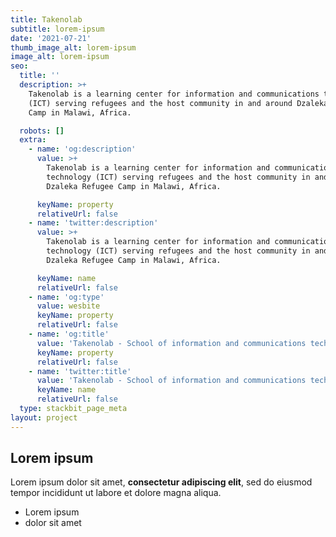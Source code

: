 ```yaml
---
title: Takenolab
subtitle: lorem-ipsum
date: '2021-07-21'
thumb_image_alt: lorem-ipsum
image_alt: lorem-ipsum
seo:
  title: ''
  description: >+
    Takenolab is a learning center for information and communications technology
    (ICT) serving refugees and the host community in and around Dzaleka Refugee
    Camp in Malawi, Africa.

  robots: []
  extra:
    - name: 'og:description'
      value: >+
        Takenolab is a learning center for information and communications
        technology (ICT) serving refugees and the host community in and around
        Dzaleka Refugee Camp in Malawi, Africa.

      keyName: property
      relativeUrl: false
    - name: 'twitter:description'
      value: >+
        Takenolab is a learning center for information and communications
        technology (ICT) serving refugees and the host community in and around
        Dzaleka Refugee Camp in Malawi, Africa.

      keyName: name
      relativeUrl: false
    - name: 'og:type'
      value: wesbite
      keyName: property
      relativeUrl: false
    - name: 'og:title'
      value: 'Takenolab - School of information and communications technology (ICT) '
      keyName: property
      relativeUrl: false
    - name: 'twitter:title'
      value: 'Takenolab - School of information and communications technology (ICT) '
      keyName: name
      relativeUrl: false
  type: stackbit_page_meta
layout: project
---
```

## Lorem ipsum

Lorem ipsum dolor sit amet, **consectetur adipiscing elit**, sed do eiusmod tempor incididunt ut labore et dolore magna aliqua.

- Lorem ipsum
- dolor sit amet